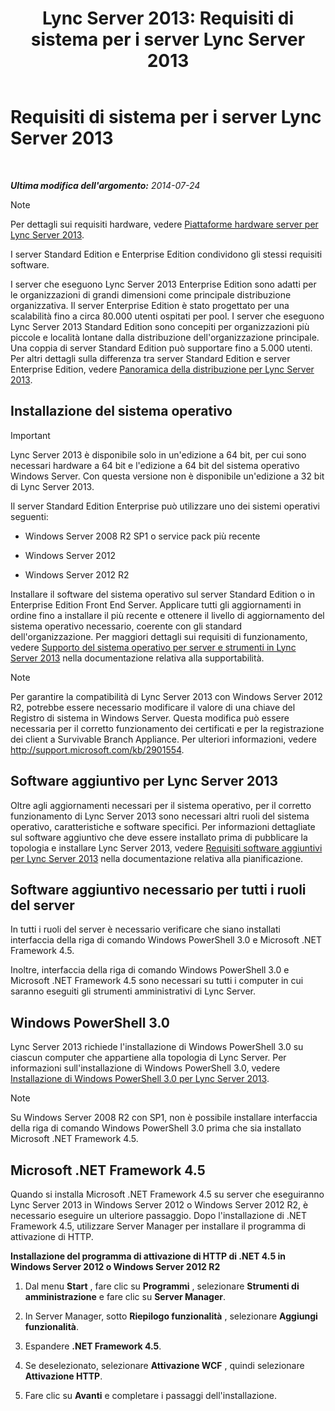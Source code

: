 ﻿---
title: 'Lync Server 2013: Requisiti di sistema per i server Lync Server 2013'
TOCTitle: Requisiti di sistema per i server Lync Server 2013
ms:assetid: 781d487d-5958-416a-becb-904d9af3cc0a
ms:mtpsurl: https://technet.microsoft.com/it-it/library/Gg398588(v=OCS.15)
ms:contentKeyID: 49301035
ms.date: 08/24/2015
mtps_version: v=OCS.15
ms.translationtype: HT
---

# Requisiti di sistema per i server Lync Server 2013

 

_**Ultima modifica dell'argomento:** 2014-07-24_


> [!NOTE]
> Per dettagli sui requisiti hardware, vedere <A href="lync-server-2013-server-hardware-platforms.md">Piattaforme hardware server per Lync Server 2013</A>.



I server Standard Edition e Enterprise Edition condividono gli stessi requisiti software.

I server che eseguono Lync Server 2013 Enterprise Edition sono adatti per le organizzazioni di grandi dimensioni come principale distribuzione organizzativa. Il server Enterprise Edition è stato progettato per una scalabilità fino a circa 80.000 utenti ospitati per pool. I server che eseguono Lync Server 2013 Standard Edition sono concepiti per organizzazioni più piccole e località lontane dalla distribuzione dell'organizzazione principale. Una coppia di server Standard Edition può supportare fino a 5.000 utenti. Per altri dettagli sulla differenza tra server Standard Edition e server Enterprise Edition, vedere [Panoramica della distribuzione per Lync Server 2013](lync-server-2013-deployment-overview.md).

## Installazione del sistema operativo

> [!important]  
> Lync Server 2013 è disponibile solo in un'edizione a 64 bit, per cui sono necessari hardware a 64 bit e l'edizione a 64 bit del sistema operativo Windows Server. Con questa versione non è disponibile un'edizione a 32 bit di Lync Server 2013.

Il server Standard Edition Enterprise può utilizzare uno dei sistemi operativi seguenti:

  - Windows Server 2008 R2 SP1 o service pack più recente

  - Windows Server 2012

  - Windows Server 2012 R2

Installare il software del sistema operativo sul server Standard Edition o in Enterprise Edition Front End Server. Applicare tutti gli aggiornamenti in ordine fino a installare il più recente e ottenere il livello di aggiornamento del sistema operativo necessario, coerente con gli standard dell'organizzazione. Per maggiori dettagli sui requisiti di funzionamento, vedere [Supporto del sistema operativo per server e strumenti in Lync Server 2013](lync-server-2013-server-and-tools-operating-system-support.md) nella documentazione relativa alla supportabilità.


> [!NOTE]
> Per garantire la compatibilità di Lync Server 2013 con Windows Server 2012 R2, potrebbe essere necessario modificare il valore di una chiave del Registro di sistema in Windows Server. Questa modifica può essere necessaria per il corretto funzionamento dei certificati e per la registrazione dei client a Survivable Branch Appliance. Per ulteriori informazioni, vedere <A class=uri href="http://support.microsoft.com/kb/2901554">http://support.microsoft.com/kb/2901554</A>.



## Software aggiuntivo per Lync Server 2013

Oltre agli aggiornamenti necessari per il sistema operativo, per il corretto funzionamento di Lync Server 2013 sono necessari altri ruoli del sistema operativo, caratteristiche e software specifici. Per informazioni dettagliate sul software aggiuntivo che deve essere installato prima di pubblicare la topologia e installare Lync Server 2013, vedere [Requisiti software aggiuntivi per Lync Server 2013](lync-server-2013-additional-software-requirements.md) nella documentazione relativa alla pianificazione.

## Software aggiuntivo necessario per tutti i ruoli del server

In tutti i ruoli del server è necessario verificare che siano installati interfaccia della riga di comando Windows PowerShell 3.0 e Microsoft .NET Framework 4.5.

Inoltre, interfaccia della riga di comando Windows PowerShell 3.0 e Microsoft .NET Framework 4.5 sono necessari su tutti i computer in cui saranno eseguiti gli strumenti amministrativi di Lync Server.

## Windows PowerShell 3.0

Lync Server 2013 richiede l'installazione di Windows PowerShell 3.0 su ciascun computer che appartiene alla topologia di Lync Server. Per informazioni sull'installazione di Windows PowerShell 3.0, vedere [Installazione di Windows PowerShell 3.0 per Lync Server 2013](lync-server-2013-installing-windows-powershell-3-0.md).


> [!NOTE]
> Su Windows Server&nbsp;2008&nbsp;R2 con SP1, non è possibile installare interfaccia della riga di comando Windows PowerShell 3.0 prima che sia installato Microsoft .NET Framework 4.5.



## Microsoft .NET Framework 4.5

Quando si installa Microsoft .NET Framework 4.5 su server che eseguiranno Lync Server 2013 in Windows Server 2012 o Windows Server 2012 R2, è necessario eseguire un ulteriore passaggio. Dopo l'installazione di .NET Framework 4.5, utilizzare Server Manager per installare il programma di attivazione di HTTP.

**Installazione del programma di attivazione di HTTP di .NET 4.5 in Windows Server 2012 o Windows Server 2012 R2**

1.  Dal menu **Start** , fare clic su **Programmi** , selezionare **Strumenti di amministrazione** e fare clic su **Server Manager**.

2.  In Server Manager, sotto **Riepilogo funzionalità** , selezionare **Aggiungi funzionalità**.

3.  Espandere **.NET Framework 4.5**.

4.  Se deselezionato, selezionare **Attivazione WCF** , quindi selezionare **Attivazione HTTP**.

5.  Fare clic su **Avanti** e completare i passaggi dell'installazione.

